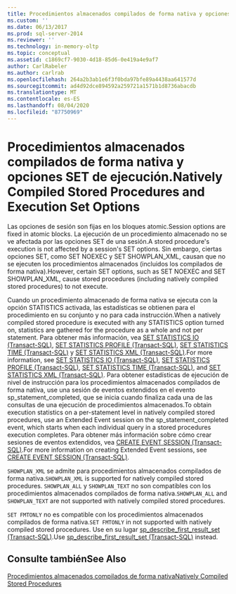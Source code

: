 ```yaml
---
title: Procedimientos almacenados compilados de forma nativa y opciones SET de ejecución | Microsoft Docs
ms.custom: ''
ms.date: 06/13/2017
ms.prod: sql-server-2014
ms.reviewer: ''
ms.technology: in-memory-oltp
ms.topic: conceptual
ms.assetid: c1869cf7-9030-4d18-85d6-0e419a4e9af7
author: CarlRabeler
ms.author: carlrab
ms.openlocfilehash: 264a2b3ab1e6f3f0bda97bfe89a4438aa641577d
ms.sourcegitcommit: ad4d92dce894592a259721a1571b1d8736abacdb
ms.translationtype: MT
ms.contentlocale: es-ES
ms.lasthandoff: 08/04/2020
ms.locfileid: "87750969"
---
```

# <a name="natively-compiled-stored-procedures-and-execution-set-options"></a><span data-ttu-id="d6eba-102">Procedimientos almacenados compilados de forma nativa y opciones SET de ejecución.</span><span class="sxs-lookup"><span data-stu-id="d6eba-102">Natively Compiled Stored Procedures and Execution Set Options</span></span>
  <span data-ttu-id="d6eba-103">Las opciones de sesión son fijas en los bloques atomic.</span><span class="sxs-lookup"><span data-stu-id="d6eba-103">Session options are fixed in atomic blocks.</span></span> <span data-ttu-id="d6eba-104">La ejecución de un procedimiento almacenado no se ve afectada por las opciones SET de una sesión.</span><span class="sxs-lookup"><span data-stu-id="d6eba-104">A stored procedure's execution is not affected by a session's SET options.</span></span> <span data-ttu-id="d6eba-105">Sin embargo, ciertas opciones SET, como SET NOEXEC y SET SHOWPLAN_XML, causan que no se ejecuten los procedimientos almacenados (incluidos los compilados de forma nativa).</span><span class="sxs-lookup"><span data-stu-id="d6eba-105">However, certain SET options, such as SET NOEXEC and SET SHOWPLAN_XML, cause stored procedures (including natively compiled stored procedures) to not execute.</span></span>  
  
 <span data-ttu-id="d6eba-106">Cuando un procedimiento almacenado de forma nativa se ejecuta con la opción STATISTICS activada, las estadísticas se obtienen para el procedimiento en su conjunto y no para cada instrucción.</span><span class="sxs-lookup"><span data-stu-id="d6eba-106">When a natively compiled stored procedure is executed with any STATISTICS option turned on, statistics are gathered for the procedure as a whole and not per statement.</span></span> <span data-ttu-id="d6eba-107">Para obtener más información, vea [SET STATISTICS IO &#40;Transact-SQL&#41;](/sql/t-sql/statements/set-statistics-io-transact-sql), [SET STATISTICS PROFILE &#40;Transact-SQL&#41;](/sql/t-sql/statements/set-statistics-profile-transact-sql), [SET STATISTICS TIME &#40;Transact-SQL&#41;](/sql/t-sql/statements/set-statistics-time-transact-sql) y [SET STATISTICS XML &#40;Transact-SQL&#41;](/sql/t-sql/statements/set-statistics-xml-transact-sql).</span><span class="sxs-lookup"><span data-stu-id="d6eba-107">For more information, see [SET STATISTICS IO &#40;Transact-SQL&#41;](/sql/t-sql/statements/set-statistics-io-transact-sql), [SET STATISTICS PROFILE &#40;Transact-SQL&#41;](/sql/t-sql/statements/set-statistics-profile-transact-sql), [SET STATISTICS TIME &#40;Transact-SQL&#41;](/sql/t-sql/statements/set-statistics-time-transact-sql), and [SET STATISTICS XML &#40;Transact-SQL&#41;](/sql/t-sql/statements/set-statistics-xml-transact-sql).</span></span> <span data-ttu-id="d6eba-108">Para obtener estadísticas de ejecución de nivel de instrucción para los procedimientos almacenados compilados de forma nativa, use una sesión de eventos extendidos en el evento sp_statement_completed, que se inicia cuando finaliza cada una de las consultas de una ejecución de procedimientos almacenados.</span><span class="sxs-lookup"><span data-stu-id="d6eba-108">To obtain execution statistics on a per-statement level in natively compiled stored procedures, use an Extended Event session on the sp_statement_completed event, which starts when each individual query in a stored procedures execution completes.</span></span> <span data-ttu-id="d6eba-109">Para obtener más información sobre cómo crear sesiones de eventos extendidos, vea [CREATE EVENT SESSION &#40;Transact-SQL&#41;](/sql/t-sql/statements/create-event-session-transact-sql).</span><span class="sxs-lookup"><span data-stu-id="d6eba-109">For more information on creating Extended Event sessions, see [CREATE EVENT SESSION &#40;Transact-SQL&#41;](/sql/t-sql/statements/create-event-session-transact-sql).</span></span>  
  
 <span data-ttu-id="d6eba-110">`SHOWPLAN_XML` se admite para procedimientos almacenados compilados de forma nativa.</span><span class="sxs-lookup"><span data-stu-id="d6eba-110">`SHOWPLAN_XML` is supported for natively compiled stored procedures.</span></span> <span data-ttu-id="d6eba-111">`SHOWPLAN_ALL` y `SHOWPLAN_TEXT` no son compatibles con los procedimientos almacenados compilados de forma nativa.</span><span class="sxs-lookup"><span data-stu-id="d6eba-111">`SHOWPLAN_ALL` and `SHOWPLAN_TEXT` are not supported with natively compiled stored procedures.</span></span>  
  
 <span data-ttu-id="d6eba-112">`SET FMTONLY` no es compatible con los procedimientos almacenados compilados de forma nativa.</span><span class="sxs-lookup"><span data-stu-id="d6eba-112">`SET FMTONLY` in not supported with natively compiled stored procedures.</span></span> <span data-ttu-id="d6eba-113">Use en su lugar [sp_describe_first_result_set &#40;Transact-SQL&#41;](/sql/relational-databases/system-stored-procedures/sp-describe-first-result-set-transact-sql).</span><span class="sxs-lookup"><span data-stu-id="d6eba-113">Use [sp_describe_first_result_set &#40;Transact-SQL&#41;](/sql/relational-databases/system-stored-procedures/sp-describe-first-result-set-transact-sql) instead.</span></span>  
  
## <a name="see-also"></a><span data-ttu-id="d6eba-114">Consulte también</span><span class="sxs-lookup"><span data-stu-id="d6eba-114">See Also</span></span>  
 [<span data-ttu-id="d6eba-115">Procedimientos almacenados compilados de forma nativa</span><span class="sxs-lookup"><span data-stu-id="d6eba-115">Natively Compiled Stored Procedures</span></span>](natively-compiled-stored-procedures.md)  
  
  

